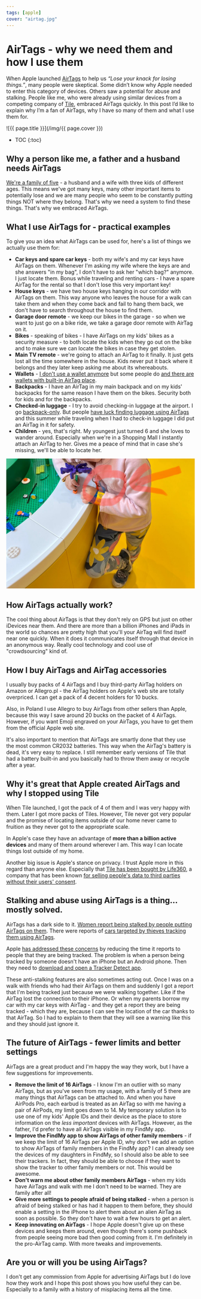 ```yaml
---
tags: [apple]
cover: "airtag.jpg"
---
```


# AirTags - why we need them and how I use them

When Apple launched [AirTags](https://www.apple.com/airtag/) to help us *“Lose your knack for losing things.”*, many people were skeptical. Some didn’t know why Apple needed to enter this category of devices. Others saw a potential for abuse and stalking. People like me, who were already using similar devices from a competing company of [Tile](https://tile.com/), embraced AirTags quickly. In this post I’d like to explain why I’m a fan of AirTags, why I have so many of them and what I use them for.

<!--More-->

![{{ page.title }}](/img/{{ page.cover }})

* TOC
{:toc}

## Why a person like me, a father and a husband needs AirTags

[We're a family of five](/about/) - a husband and a wife with three kids of different ages. This means we've got many keys, many other important items to potentially lose and we are many people who seem to be constantly putting things NOT where they belong. That's why we need a system to find these things. That's why we embraced AirTags.

## What I use AirTags for - practical examples

To give you an idea what AirTags can be used for, here's a list of things we actually use them for:

- **Car keys and spare car keys** - both my wife's and my car keys have AirTags on them. Whenever I'm asking my wife where the keys are and she answers "in my bag", I don't have to ask her "which bag?" anymore. I just locate them. Bonus while traveling and renting cars - I have a spare AirTag for the rental so that I don't lose this very important key!
- **House keys** - we have two house keys hanging in our corridor with AirTags on them. This way anyone who leaves the house for a walk can take them and when they come back and fail to hang them back, we don't have to search throughout the house to find them.
- **Garage door remote** - we keep our bikes in the garage - so when we want to just go on a bike ride, we take a garage door remote with AirTag on it.
- **Bikes** - speaking of bikes - I have AirTags on my kids' bikes as a security measure - to both locate the kids when they go out on the bike and to make sure we can locate the bikes in case they get stolen.
- **Main TV remote** - we're going to attach an AirTag to it finally. It just gets lost all the time somewhere in the house. Kids never put it back where it belongs and they later keep asking me about its whereabouts.
- **Wallets** - [I don't use a wallet anymore](/iwallet/) but some people do [and there are wallets with built-in AirTag place](https://www.esquire.com/lifestyle/g40027046/best-airtag-wallets/).
- **Backpacks** - I have an AirTag in my main backpack and on my kids' backpacks for the same reason I have them on the bikes. Security both for kids and for the backpacks.
- **Checked-in luggage** - I try to avoid checking-in luggage at the airport. I go [backpack-only](/podcast-162/). But people [have luck finding luggage using AirTags](https://twitter.com/AlexInAir/status/1543861547080060929) and this summer while traveling when I had to check-in luggage I did put an AirTag in it for safety.
- **Children** - yes, that's right. My youngest just turned 6 and she loves to wander around. Especially when we're in a Shopping Mall I instantly attach an AirTag to her. Gives me a peace of mind that in case she's missing, we'll be able to locate her.

![{{ page.title }} 2](/img/airtag-2.jpg)

## How AirTags actually work?

The cool thing about AirTags is that they don't rely on GPS but just on other iDevices near them. And there are more than a billion iPhones and iPads in the world so chances are pretty high that you'll your AirTag will find itself near one quickly. When it does it communicates itself through that device in an anonymous way. Really cool technology and cool use of "crowdsourcing" kind of.

## How I buy AirTags and AirTag accessories

I usually buy packs of 4 AirTags and I buy third-party AirTag holders on Amazon or Allegro.pl - the AirTag holders on Apple's web site are totally overpriced. I can get a pack of 4 decent holders for 10 bucks.

Also, in Poland I use Allegro to buy AirTags from other sellers than Apple, because this way I save around 20 bucks on the packet of 4 AirTags. However, if you want Emoji engraved on your AirTags, you have to get them from the official Apple web site.

It's also important to mention that AirTags are smartly done that they use the most common CR2032 batteries. This way when the AirTag's battery is dead, it's very easy to replace. I still remember early versions of Tile that had a battery built-in and you basically had to throw them away or recycle after a year.

## Why it's great that Apple created AirTags and why I stopped using Tile

When Tile launched, I got the pack of 4 of them and I was very happy with them. Later I got more packs of Tiles. However, Tile never got very popular and the promise of locating items outside of our home never came to fruition as they never got to the appropriate scale.

In Apple's case they have an advantage of **more than a billion active devices** and many of them around wherever I am. This way I can locate things lost outside of my home.

Another big issue is Apple's stance on privacy. I trust Apple more in this regard than anyone else. Especially that [Tile has been bought by Life360](https://www.theverge.com/2021/11/22/22797559/tile-bluetooth-tracker-location-gps-acquisition-life360), a company that has been known [for selling people's data to third parties without their users' consent](https://www.cnet.com/home/security/life360-app-is-selling-data-from-millions-of-families-report-says/).

## Stalking and abuse using AirTags is a thing… mostly solved.

AirTags has a dark side to it. [Women report being stalked by people putting AirTags on them](https://twitter.com/Hannahrosemay_/status/1541606540552966144). There were reports of [cars targeted by thieves tracking them using AirTags](https://9to5mac.com/2021/12/08/airtag-car-thefts-story/).

Apple [has addressed these concerns](https://www.apple.com/newsroom/2022/02/an-update-on-airtag-and-unwanted-tracking/) by reducing the time it reports to people that they are being tracked. The problem is when a person being tracked by someone doesn't have an iPhone but an Android phone. Then they need to [download and open a Tracker Detect app](https://play.google.com/store/apps/details?id=com.apple.trackerdetect&gl=US).

These anti-stalking features are also sometimes acting out. Once I was on a walk with friends who had their AirTags on them and suddenly I got a report that I'm being tracked just because we were walking together. Like if the AirTag lost the connection to their iPhone. Or when my parents borrow my car with my car keys with AirTag - and they get a report they are being tracked - which they are, because I can see the location of the car thanks to that AirTag. So I had to explain to them that they will see a warning like this and they should just ignore it.

## The future of AirTags - fewer limits and better settings

AirTags are a great product and I'm happy the way they work, but I have a few suggestions for improvements.

- **Remove the limit of 16 AirTags** - I know I'm an outlier with so many AirTags, but as you've seen from my usage, with a family of 5 there are many things that AirTags can be attached to. And when you have AirPods Pro, each earbud is treated as an AirTag so with me having a pair of AirPods, my limit goes down to 14. My temporary solution is to use one of my kids' Apple IDs and their device as the place to store information on the *less important* devices with AirTags. However, as the father, I'd prefer to have all AirTags visible in my FindMy app.
- **Improve the FindMy app to show AirTags of other family members** - if we keep the limit of 16 AirTags per Apple ID, why don't we add an option to show AirTags of family members in the FindMy app? I can already see the devices of my daughters in FindMy, so I should also be able to see their trackers. In fact, they should be able to choose if they want to show the tracker to other family members or not. This would be awesome.
- **Don't warn me about other family members AirTags** - when my kids have AirTags and walk with me I don't need to be warned. They are family after all!
- **Give more settings to people afraid of being stalked** - when a person is afraid of being stalked or has had it happen to them before, they should enable a setting in the iPhone to alert them about an alien AirTag as soon as possible. So they don't have to wait a few hours to get an alert.
- **Keep innovating on AirTags** - I hope Apple doesn't give up on these devices and keeps them around, even though there's some pushback from people seeing more bad then good coming from it. I'm definitely in the pro-AirTag camp. With more tweaks and improvements.

## Are you or will you be using AirTags?

I don't get any commission from Apple for advertising AirTags but I do love how they work and I hope this post shows you how useful they can be. Especially to a family with a history of misplacing items all the time.

[n]: https://michael.gratis/nozbe
[np]: https://michael.gratis/nozbepersonal